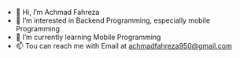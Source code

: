 - 👋 Hi, I’m Achmad Fahreza
- 👀 I’m interested in Backend Programming, especially mobile Programming
- 🌱 I’m currently learning Mobile Programming 
- 📫 Tou can reach me with Email at achmadfahreza950@gmail.com

<!---
achreza/achreza is a ✨ special ✨ repository because its `README.md` (this file) appears on your GitHub profile.
You can click the Preview link to take a look at your changes.
--->
